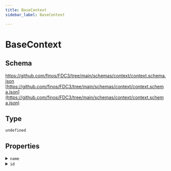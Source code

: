 ```yaml
---
title: BaseContext
sidebar_label: BaseContext

---
```


# BaseContext

## Schema

https://github.com/finos/FDC3/tree/main/schemas/context/context.schema.json [https://github.com/finos/FDC3/tree/main/schemas/context/context.schema.json](https://github.com/finos/FDC3/tree/main/schemas/context/context.schema.json)

## Type

`undefined`

## Properties

<details>
  <summary><code>name</code></summary>

**type**: `string`

</details>

<details>
  <summary><code>id</code></summary>

**type**: `object`

</details>


